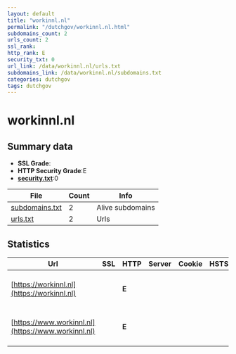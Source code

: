 ```yaml
---
layout: default
title: "workinnl.nl"
permalink: "/dutchgov/workinnl.nl.html"
subdomains_count: 2
urls_count: 2
ssl_rank: 
http_rank: E
security_txt: 0
url_link: /data/workinnl.nl/urls.txt
subdomains_link: /data/workinnl.nl/subdomains.txt
categories: dutchgov
tags: dutchgov
---
```



# workinnl.nl
## Summary data


 - **SSL Grade**:
 - **HTTP Security Grade**:E
 - **[security.txt](https://www.digitaleoverheid.nl/nieuws/standaard-security-txt-nu-verplicht-voor-overheid/)**:0


| File       | Count | Info |
|------------|-------|------|
|[subdomains.txt](/DutchGovScope/data/workinnl.nl/subdomains.txt)|2|Alive subdomains|
|[urls.txt](/DutchGovScope/data/workinnl.nl/urls.txt)|2|Urls|


## Statistics


| Url | SSL | HTTP | Server | Cookie | HSTS | CORS | CTO | CSP | XFO | XXP | RP |FP| Tech |Title |
|--------|-------|-------|------|------|------|------|------|------|------|------|------|------|------|------|
|[https://workinnl.nl](https://workinnl.nl)| | **E**|| | | | | | | | :white_check_mark: | |HSTS Microsoft ASP.NET YouTube|405 Method not a...|
|[https://www.workinnl.nl](https://www.workinnl.nl)| | **E**|| | | | | | | | :white_check_mark: | |HSTS Microsoft ASP.NET YouTube|Object moved|


